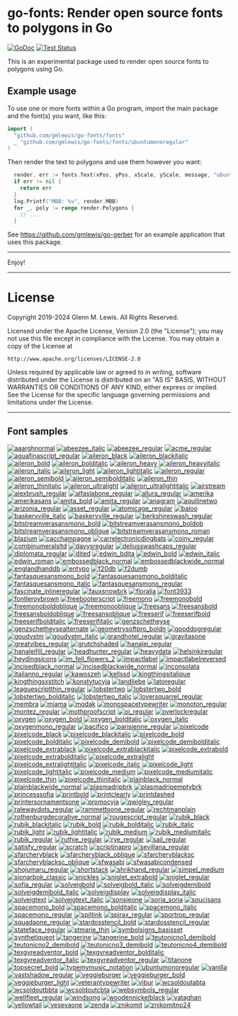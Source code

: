 # go-fonts: Render open source fonts to polygons in Go

[![GoDoc](https://godoc.org/github.com/gmlewis/go-fonts/fonts?status.svg)](https://godoc.org/github.com/gmlewis/go-fonts/fonts)
[![Test Status](https://github.com/gmlewis/go-fonts/workflows/Go/badge.svg)](https://github.com/gmlewis/go-fonts/actions?query=workflow%3AGo)

This is an experimental package used to render open source fonts to
polygons using Go.

## Example usage

To use one or more fonts within a Go program, import the main
package and the font(s) you want, like this:

```go
import (
  "github.com/gmlewis/go-fonts/fonts"
  _ "github.com/gmlewis/go-fonts/fonts/ubuntumonoregular"
)
```

Then render the text to polygons and use them however you want:

```go
  render, err := fonts.Text(xPos, yPos, xScale, yScale, message, "ubuntumonoregular", Center)
  if err != nil {
    return err
  }
  log.Printf("MBB: %v", render.MBB)
  for _, poly := range render.Polygons {
    // ...
  }
```

See https://github.com/gmlewis/go-gerber for an example application
that uses this package.

----------------------------------------------------------------------

Enjoy!

----------------------------------------------------------------------

# License

Copyright 2019-2024 Glenn M. Lewis. All Rights Reserved.

Licensed under the Apache License, Version 2.0 (the "License");
you may not use this file except in compliance with the License.
You may obtain a copy of the License at

    http://www.apache.org/licenses/LICENSE-2.0

Unless required by applicable law or agreed to in writing, software
distributed under the License is distributed on an "AS IS" BASIS,
WITHOUT WARRANTIES OR CONDITIONS OF ANY KIND, either express or implied.
See the License for the specific language governing permissions and
limitations under the License.

----------------------------------------------------------------------

## Font samples
[![aaarghnormal](images/sample_aaarghnormal.png)](fonts/aaarghnormal)
[![abeezee_italic](images/sample_abeezee_italic.png)](fonts/abeezee_italic)
[![abeezee_regular](images/sample_abeezee_regular.png)](fonts/abeezee_regular)
[![acme_regular](images/sample_acme_regular.png)](fonts/acme_regular)
[![aguafinascript_regular](images/sample_aguafinascript_regular.png)](fonts/aguafinascript_regular)
[![aileron_black](images/sample_aileron_black.png)](fonts/aileron_black)
[![aileron_blackitalic](images/sample_aileron_blackitalic.png)](fonts/aileron_blackitalic)
[![aileron_bold](images/sample_aileron_bold.png)](fonts/aileron_bold)
[![aileron_bolditalic](images/sample_aileron_bolditalic.png)](fonts/aileron_bolditalic)
[![aileron_heavy](images/sample_aileron_heavy.png)](fonts/aileron_heavy)
[![aileron_heavyitalic](images/sample_aileron_heavyitalic.png)](fonts/aileron_heavyitalic)
[![aileron_italic](images/sample_aileron_italic.png)](fonts/aileron_italic)
[![aileron_light](images/sample_aileron_light.png)](fonts/aileron_light)
[![aileron_lightitalic](images/sample_aileron_lightitalic.png)](fonts/aileron_lightitalic)
[![aileron_regular](images/sample_aileron_regular.png)](fonts/aileron_regular)
[![aileron_semibold](images/sample_aileron_semibold.png)](fonts/aileron_semibold)
[![aileron_semibolditalic](images/sample_aileron_semibolditalic.png)](fonts/aileron_semibolditalic)
[![aileron_thin](images/sample_aileron_thin.png)](fonts/aileron_thin)
[![aileron_thinitalic](images/sample_aileron_thinitalic.png)](fonts/aileron_thinitalic)
[![aileron_ultralight](images/sample_aileron_ultralight.png)](fonts/aileron_ultralight)
[![aileron_ultralightitalic](images/sample_aileron_ultralightitalic.png)](fonts/aileron_ultralightitalic)
[![airstream](images/sample_airstream.png)](fonts/airstream)
[![alexbrush_regular](images/sample_alexbrush_regular.png)](fonts/alexbrush_regular)
[![alfaslabone_regular](images/sample_alfaslabone_regular.png)](fonts/alfaslabone_regular)
[![allura_regular](images/sample_allura_regular.png)](fonts/allura_regular)
[![amerika](images/sample_amerika.png)](fonts/amerika)
[![amerikasans](images/sample_amerikasans.png)](fonts/amerikasans)
[![amita_bold](images/sample_amita_bold.png)](fonts/amita_bold)
[![amita_regular](images/sample_amita_regular.png)](fonts/amita_regular)
[![anagram](images/sample_anagram.png)](fonts/anagram)
[![aquilinetwo](images/sample_aquilinetwo.png)](fonts/aquilinetwo)
[![arizonia_regular](images/sample_arizonia_regular.png)](fonts/arizonia_regular)
[![asset_regular](images/sample_asset_regular.png)](fonts/asset_regular)
[![atomicage_regular](images/sample_atomicage_regular.png)](fonts/atomicage_regular)
[![baloo](images/sample_baloo.png)](fonts/baloo)
[![baskervville_italic](images/sample_baskervville_italic.png)](fonts/baskervville_italic)
[![baskervville_regular](images/sample_baskervville_regular.png)](fonts/baskervville_regular)
[![berkshireswash_regular](images/sample_berkshireswash_regular.png)](fonts/berkshireswash_regular)
[![bitstreamverasansmono_bold](images/sample_bitstreamverasansmono_bold.png)](fonts/bitstreamverasansmono_bold)
[![bitstreamverasansmono_boldob](images/sample_bitstreamverasansmono_boldob.png)](fonts/bitstreamverasansmono_boldob)
[![bitstreamverasansmono_oblique](images/sample_bitstreamverasansmono_oblique.png)](fonts/bitstreamverasansmono_oblique)
[![bitstreamverasansmono_roman](images/sample_bitstreamverasansmono_roman.png)](fonts/bitstreamverasansmono_roman)
[![blazium](images/sample_blazium.png)](fonts/blazium)
[![cacchampagne](images/sample_cacchampagne.png)](fonts/cacchampagne)
[![carrelectronicdingbats](images/sample_carrelectronicdingbats.png)](fonts/carrelectronicdingbats)
[![coiny_regular](images/sample_coiny_regular.png)](fonts/coiny_regular)
[![combinumeralsltd](images/sample_combinumeralsltd.png)](fonts/combinumeralsltd)
[![davysregular](images/sample_davysregular.png)](fonts/davysregular)
[![deliusswashcaps_regular](images/sample_deliusswashcaps_regular.png)](fonts/deliusswashcaps_regular)
[![diplomata_regular](images/sample_diplomata_regular.png)](fonts/diplomata_regular)
[![dited](images/sample_dited.png)](fonts/dited)
[![edwin_bdita](images/sample_edwin_bdita.png)](fonts/edwin_bdita)
[![edwin_bold](images/sample_edwin_bold.png)](fonts/edwin_bold)
[![edwin_italic](images/sample_edwin_italic.png)](fonts/edwin_italic)
[![edwin_roman](images/sample_edwin_roman.png)](fonts/edwin_roman)
[![embossedblack_normal](images/sample_embossedblack_normal.png)](fonts/embossedblack_normal)
[![embossedblackwide_normal](images/sample_embossedblackwide_normal.png)](fonts/embossedblackwide_normal)
[![englandhanddb](images/sample_englandhanddb.png)](fonts/englandhanddb)
[![entypo](images/sample_entypo.png)](fonts/entypo)
[![f20db](images/sample_f20db.png)](fonts/f20db)
[![f2dumb](images/sample_f2dumb.png)](fonts/f2dumb)
[![fantasquesansmono_bold](images/sample_fantasquesansmono_bold.png)](fonts/fantasquesansmono_bold)
[![fantasquesansmono_bolditalic](images/sample_fantasquesansmono_bolditalic.png)](fonts/fantasquesansmono_bolditalic)
[![fantasquesansmono_italic](images/sample_fantasquesansmono_italic.png)](fonts/fantasquesansmono_italic)
[![fantasquesansmono_regular](images/sample_fantasquesansmono_regular.png)](fonts/fantasquesansmono_regular)
[![fascinate_inlineregular](images/sample_fascinate_inlineregular.png)](fonts/fascinate_inlineregular)
[![fauxsnowbrk](images/sample_fauxsnowbrk.png)](fonts/fauxsnowbrk)
[![floralia](images/sample_floralia.png)](fonts/floralia)
[![font3933](images/sample_font3933.png)](fonts/font3933)
[![fontleroybrown](images/sample_fontleroybrown.png)](fonts/fontleroybrown)
[![freebooterscript](images/sample_freebooterscript.png)](fonts/freebooterscript)
[![freemono](images/sample_freemono.png)](fonts/freemono)
[![freemonobold](images/sample_freemonobold.png)](fonts/freemonobold)
[![freemonoboldoblique](images/sample_freemonoboldoblique.png)](fonts/freemonoboldoblique)
[![freemonooblique](images/sample_freemonooblique.png)](fonts/freemonooblique)
[![freesans](images/sample_freesans.png)](fonts/freesans)
[![freesansbold](images/sample_freesansbold.png)](fonts/freesansbold)
[![freesansboldoblique](images/sample_freesansboldoblique.png)](fonts/freesansboldoblique)
[![freesansoblique](images/sample_freesansoblique.png)](fonts/freesansoblique)
[![freeserif](images/sample_freeserif.png)](fonts/freeserif)
[![freeserifbold](images/sample_freeserifbold.png)](fonts/freeserifbold)
[![freeserifbolditalic](images/sample_freeserifbolditalic.png)](fonts/freeserifbolditalic)
[![freeserifitalic](images/sample_freeserifitalic.png)](fonts/freeserifitalic)
[![genzschetheyse](images/sample_genzschetheyse.png)](fonts/genzschetheyse)
[![genzschetheysealternate](images/sample_genzschetheysealternate.png)](fonts/genzschetheysealternate)
[![geometrysoftpro_boldn](images/sample_geometrysoftpro_boldn.png)](fonts/geometrysoftpro_boldn)
[![gooddogregular](images/sample_gooddogregular.png)](fonts/gooddogregular)
[![goudystm](images/sample_goudystm.png)](fonts/goudystm)
[![goudystm_italic](images/sample_goudystm_italic.png)](fonts/goudystm_italic)
[![grandhotel_regular](images/sample_grandhotel_regular.png)](fonts/grandhotel_regular)
[![gravitasone](images/sample_gravitasone.png)](fonts/gravitasone)
[![greatvibes_regular](images/sample_greatvibes_regular.png)](fonts/greatvibes_regular)
[![grutchshaded](images/sample_grutchshaded.png)](fonts/grutchshaded)
[![hanalei_regular](images/sample_hanalei_regular.png)](fonts/hanalei_regular)
[![hanaleifill_regular](images/sample_hanaleifill_regular.png)](fonts/hanaleifill_regular)
[![headhunter_regular](images/sample_headhunter_regular.png)](fonts/headhunter_regular)
[![heavydata](images/sample_heavydata.png)](fonts/heavydata)
[![helsinkiregular](images/sample_helsinkiregular.png)](fonts/helsinkiregular)
[![heydingsicons](images/sample_heydingsicons.png)](fonts/heydingsicons)
[![im_fell_flowers_2](images/sample_im_fell_flowers_2.png)](fonts/im_fell_flowers_2)
[![impactlabel](images/sample_impactlabel.png)](fonts/impactlabel)
[![impactlabelreversed](images/sample_impactlabelreversed.png)](fonts/impactlabelreversed)
[![incisedblack_normal](images/sample_incisedblack_normal.png)](fonts/incisedblack_normal)
[![incisedblackwide_normal](images/sample_incisedblackwide_normal.png)](fonts/incisedblackwide_normal)
[![inconsolata](images/sample_inconsolata.png)](fonts/inconsolata)
[![italianno_regular](images/sample_italianno_regular.png)](fonts/italianno_regular)
[![kawoszeh](images/sample_kawoszeh.png)](fonts/kawoszeh)
[![kellssd](images/sample_kellssd.png)](fonts/kellssd)
[![kingthingsitalique](images/sample_kingthingsitalique.png)](fonts/kingthingsitalique)
[![kingthingsxstitch](images/sample_kingthingsxstitch.png)](fonts/kingthingsxstitch)
[![konstytucyja](images/sample_konstytucyja.png)](fonts/konstytucyja)
[![landliebe](images/sample_landliebe.png)](fonts/landliebe)
[![latoregular](images/sample_latoregular.png)](fonts/latoregular)
[![leaguescriptthin_regular](images/sample_leaguescriptthin_regular.png)](fonts/leaguescriptthin_regular)
[![lobstertwo](images/sample_lobstertwo.png)](fonts/lobstertwo)
[![lobstertwo_bold](images/sample_lobstertwo_bold.png)](fonts/lobstertwo_bold)
[![lobstertwo_bolditalic](images/sample_lobstertwo_bolditalic.png)](fonts/lobstertwo_bolditalic)
[![lobstertwo_italic](images/sample_lobstertwo_italic.png)](fonts/lobstertwo_italic)
[![loversquarrel_regular](images/sample_loversquarrel_regular.png)](fonts/loversquarrel_regular)
[![membra](images/sample_membra.png)](fonts/membra)
[![miama](images/sample_miama.png)](fonts/miama)
[![modak](images/sample_modak.png)](fonts/modak)
[![monospacetypewriter](images/sample_monospacetypewriter.png)](fonts/monospacetypewriter)
[![monoton_regular](images/sample_monoton_regular.png)](fonts/monoton_regular)
[![montez_regular](images/sample_montez_regular.png)](fonts/montez_regular)
[![mothproofscript](images/sample_mothproofscript.png)](fonts/mothproofscript)
[![oi_regular](images/sample_oi_regular.png)](fonts/oi_regular)
[![overlockregular](images/sample_overlockregular.png)](fonts/overlockregular)
[![oxygen](images/sample_oxygen.png)](fonts/oxygen)
[![oxygen_bold](images/sample_oxygen_bold.png)](fonts/oxygen_bold)
[![oxygen_bolditalic](images/sample_oxygen_bolditalic.png)](fonts/oxygen_bolditalic)
[![oxygen_italic](images/sample_oxygen_italic.png)](fonts/oxygen_italic)
[![oxygenmono_regular](images/sample_oxygenmono_regular.png)](fonts/oxygenmono_regular)
[![pacifico](images/sample_pacifico.png)](fonts/pacifico)
[![parisienne_regular](images/sample_parisienne_regular.png)](fonts/parisienne_regular)
[![pixelcode](images/sample_pixelcode.png)](fonts/pixelcode)
[![pixelcode_black](images/sample_pixelcode_black.png)](fonts/pixelcode_black)
[![pixelcode_blackitalic](images/sample_pixelcode_blackitalic.png)](fonts/pixelcode_blackitalic)
[![pixelcode_bold](images/sample_pixelcode_bold.png)](fonts/pixelcode_bold)
[![pixelcode_bolditalic](images/sample_pixelcode_bolditalic.png)](fonts/pixelcode_bolditalic)
[![pixelcode_demibold](images/sample_pixelcode_demibold.png)](fonts/pixelcode_demibold)
[![pixelcode_demibolditalic](images/sample_pixelcode_demibolditalic.png)](fonts/pixelcode_demibolditalic)
[![pixelcode_extrablack](images/sample_pixelcode_extrablack.png)](fonts/pixelcode_extrablack)
[![pixelcode_extrablackitalic](images/sample_pixelcode_extrablackitalic.png)](fonts/pixelcode_extrablackitalic)
[![pixelcode_extrabold](images/sample_pixelcode_extrabold.png)](fonts/pixelcode_extrabold)
[![pixelcode_extrabolditalic](images/sample_pixelcode_extrabolditalic.png)](fonts/pixelcode_extrabolditalic)
[![pixelcode_extralight](images/sample_pixelcode_extralight.png)](fonts/pixelcode_extralight)
[![pixelcode_extralightitalic](images/sample_pixelcode_extralightitalic.png)](fonts/pixelcode_extralightitalic)
[![pixelcode_italic](images/sample_pixelcode_italic.png)](fonts/pixelcode_italic)
[![pixelcode_light](images/sample_pixelcode_light.png)](fonts/pixelcode_light)
[![pixelcode_lightitalic](images/sample_pixelcode_lightitalic.png)](fonts/pixelcode_lightitalic)
[![pixelcode_medium](images/sample_pixelcode_medium.png)](fonts/pixelcode_medium)
[![pixelcode_mediumitalic](images/sample_pixelcode_mediumitalic.png)](fonts/pixelcode_mediumitalic)
[![pixelcode_thin](images/sample_pixelcode_thin.png)](fonts/pixelcode_thin)
[![pixelcode_thinitalic](images/sample_pixelcode_thinitalic.png)](fonts/pixelcode_thinitalic)
[![plainblack_normal](images/sample_plainblack_normal.png)](fonts/plainblack_normal)
[![plainblackwide_normal](images/sample_plainblackwide_normal.png)](fonts/plainblackwide_normal)
[![plasmadripbrk](images/sample_plasmadripbrk.png)](fonts/plasmadripbrk)
[![plasmadripemptybrk](images/sample_plasmadripemptybrk.png)](fonts/plasmadripemptybrk)
[![princesssofia](images/sample_princesssofia.png)](fonts/princesssofia)
[![printbold](images/sample_printbold.png)](fonts/printbold)
[![printclearly](images/sample_printclearly.png)](fonts/printclearly)
[![printdashed](images/sample_printdashed.png)](fonts/printdashed)
[![printersornamentsone](images/sample_printersornamentsone.png)](fonts/printersornamentsone)
[![promocyja](images/sample_promocyja.png)](fonts/promocyja)
[![qwigley_regular](images/sample_qwigley_regular.png)](fonts/qwigley_regular)
[![ralewaydots_regular](images/sample_ralewaydots_regular.png)](fonts/ralewaydots_regular)
[![rammettoone_regular](images/sample_rammettoone_regular.png)](fonts/rammettoone_regular)
[![rechtmanplain](images/sample_rechtmanplain.png)](fonts/rechtmanplain)
[![rothenburgdecorative_normal](images/sample_rothenburgdecorative_normal.png)](fonts/rothenburgdecorative_normal)
[![rougescript_regular](images/sample_rougescript_regular.png)](fonts/rougescript_regular)
[![rubik_black](images/sample_rubik_black.png)](fonts/rubik_black)
[![rubik_blackitalic](images/sample_rubik_blackitalic.png)](fonts/rubik_blackitalic)
[![rubik_bold](images/sample_rubik_bold.png)](fonts/rubik_bold)
[![rubik_bolditalic](images/sample_rubik_bolditalic.png)](fonts/rubik_bolditalic)
[![rubik_italic](images/sample_rubik_italic.png)](fonts/rubik_italic)
[![rubik_light](images/sample_rubik_light.png)](fonts/rubik_light)
[![rubik_lightitalic](images/sample_rubik_lightitalic.png)](fonts/rubik_lightitalic)
[![rubik_medium](images/sample_rubik_medium.png)](fonts/rubik_medium)
[![rubik_mediumitalic](images/sample_rubik_mediumitalic.png)](fonts/rubik_mediumitalic)
[![rubik_regular](images/sample_rubik_regular.png)](fonts/rubik_regular)
[![ruthie_regular](images/sample_ruthie_regular.png)](fonts/ruthie_regular)
[![rye_regular](images/sample_rye_regular.png)](fonts/rye_regular)
[![sail_regular](images/sample_sail_regular.png)](fonts/sail_regular)
[![satisfy_regular](images/sample_satisfy_regular.png)](fonts/satisfy_regular)
[![scratch](images/sample_scratch.png)](fonts/scratch)
[![scriptinapro](images/sample_scriptinapro.png)](fonts/scriptinapro)
[![sevillana_regular](images/sample_sevillana_regular.png)](fonts/sevillana_regular)
[![sfarcheryblack](images/sample_sfarcheryblack.png)](fonts/sfarcheryblack)
[![sfarcheryblack_oblique](images/sample_sfarcheryblack_oblique.png)](fonts/sfarcheryblack_oblique)
[![sfarcheryblacksc](images/sample_sfarcheryblacksc.png)](fonts/sfarcheryblacksc)
[![sfarcheryblacksc_oblique](images/sample_sfarcheryblacksc_oblique.png)](fonts/sfarcheryblacksc_oblique)
[![sfwasabi](images/sample_sfwasabi.png)](fonts/sfwasabi)
[![sfwasabicondensed](images/sample_sfwasabicondensed.png)](fonts/sfwasabicondensed)
[![shojumaru_regular](images/sample_shojumaru_regular.png)](fonts/shojumaru_regular)
[![shortstack](images/sample_shortstack.png)](fonts/shortstack)
[![shrikhand_regular](images/sample_shrikhand_regular.png)](fonts/shrikhand_regular)
[![simpel_medium](images/sample_simpel_medium.png)](fonts/simpel_medium)
[![sjonarbok_classic](images/sample_sjonarbok_classic.png)](fonts/sjonarbok_classic)
[![snickles](images/sample_snickles.png)](fonts/snickles)
[![sniglet_extrabold](images/sample_sniglet_extrabold.png)](fonts/sniglet_extrabold)
[![sniglet_regular](images/sample_sniglet_regular.png)](fonts/sniglet_regular)
[![sofia_regular](images/sample_sofia_regular.png)](fonts/sofia_regular)
[![solveigbold](images/sample_solveigbold.png)](fonts/solveigbold)
[![solveigbold_italic](images/sample_solveigbold_italic.png)](fonts/solveigbold_italic)
[![solveigdemibold](images/sample_solveigdemibold.png)](fonts/solveigdemibold)
[![solveigdemibold_italic](images/sample_solveigdemibold_italic.png)](fonts/solveigdemibold_italic)
[![solveigdisplay](images/sample_solveigdisplay.png)](fonts/solveigdisplay)
[![solveigdisplay_italic](images/sample_solveigdisplay_italic.png)](fonts/solveigdisplay_italic)
[![solveigtext](images/sample_solveigtext.png)](fonts/solveigtext)
[![solveigtext_italic](images/sample_solveigtext_italic.png)](fonts/solveigtext_italic)
[![sonsieone](images/sample_sonsieone.png)](fonts/sonsieone)
[![soria_soria](images/sample_soria_soria.png)](fonts/soria_soria)
[![soucisans](images/sample_soucisans.png)](fonts/soucisans)
[![spacemono_bold](images/sample_spacemono_bold.png)](fonts/spacemono_bold)
[![spacemono_bolditalic](images/sample_spacemono_bolditalic.png)](fonts/spacemono_bolditalic)
[![spacemono_italic](images/sample_spacemono_italic.png)](fonts/spacemono_italic)
[![spacemono_regular](images/sample_spacemono_regular.png)](fonts/spacemono_regular)
[![spiltink](images/sample_spiltink.png)](fonts/spiltink)
[![spirax_regular](images/sample_spirax_regular.png)](fonts/spirax_regular)
[![sportrop_regular](images/sample_sportrop_regular.png)](fonts/sportrop_regular)
[![squadaone_regular](images/sample_squadaone_regular.png)](fonts/squadaone_regular)
[![stardosstencil_bold](images/sample_stardosstencil_bold.png)](fonts/stardosstencil_bold)
[![stardosstencil_regular](images/sample_stardosstencil_regular.png)](fonts/stardosstencil_regular)
[![stateface_regular](images/sample_stateface_regular.png)](fonts/stateface_regular)
[![stmarie_thin](images/sample_stmarie_thin.png)](fonts/stmarie_thin)
[![symbolsigns_basisset](images/sample_symbolsigns_basisset.png)](fonts/symbolsigns_basisset)
[![synthetiqueot](images/sample_synthetiqueot.png)](fonts/synthetiqueot)
[![tangerine](images/sample_tangerine.png)](fonts/tangerine)
[![tangerine_bold](images/sample_tangerine_bold.png)](fonts/tangerine_bold)
[![teutonicno1_demibold](images/sample_teutonicno1_demibold.png)](fonts/teutonicno1_demibold)
[![teutonicno2_demibold](images/sample_teutonicno2_demibold.png)](fonts/teutonicno2_demibold)
[![teutonicno3_demibold](images/sample_teutonicno3_demibold.png)](fonts/teutonicno3_demibold)
[![teutonicno4_demibold](images/sample_teutonicno4_demibold.png)](fonts/teutonicno4_demibold)
[![texgyreadventor_bold](images/sample_texgyreadventor_bold.png)](fonts/texgyreadventor_bold)
[![texgyreadventor_bolditalic](images/sample_texgyreadventor_bolditalic.png)](fonts/texgyreadventor_bolditalic)
[![texgyreadventor_italic](images/sample_texgyreadventor_italic.png)](fonts/texgyreadventor_italic)
[![texgyreadventor_regular](images/sample_texgyreadventor_regular.png)](fonts/texgyreadventor_regular)
[![titanone](images/sample_titanone.png)](fonts/titanone)
[![topsecret_bold](images/sample_topsecret_bold.png)](fonts/topsecret_bold)
[![typemymusic_notation](images/sample_typemymusic_notation.png)](fonts/typemymusic_notation)
[![ubuntumonoregular](images/sample_ubuntumonoregular.png)](fonts/ubuntumonoregular)
[![vanilla](images/sample_vanilla.png)](fonts/vanilla)
[![vastshadow_regular](images/sample_vastshadow_regular.png)](fonts/vastshadow_regular)
[![veggieburger](images/sample_veggieburger.png)](fonts/veggieburger)
[![veggieburger_bold](images/sample_veggieburger_bold.png)](fonts/veggieburger_bold)
[![veggieburger_light](images/sample_veggieburger_light.png)](fonts/veggieburger_light)
[![veterantypewriter](images/sample_veterantypewriter.png)](fonts/veterantypewriter)
[![vibur](images/sample_vibur.png)](fonts/vibur)
[![wcsoldoutabta](images/sample_wcsoldoutabta.png)](fonts/wcsoldoutabta)
[![wcsoldoutbbta](images/sample_wcsoldoutbbta.png)](fonts/wcsoldoutbbta)
[![wcsoldoutcbta](images/sample_wcsoldoutcbta.png)](fonts/wcsoldoutcbta)
[![websymbols_regular](images/sample_websymbols_regular.png)](fonts/websymbols_regular)
[![wellfleet_regular](images/sample_wellfleet_regular.png)](fonts/wellfleet_regular)
[![windsong](images/sample_windsong.png)](fonts/windsong)
[![woodennickelblack](images/sample_woodennickelblack.png)](fonts/woodennickelblack)
[![yataghan](images/sample_yataghan.png)](fonts/yataghan)
[![yellowtail](images/sample_yellowtail.png)](fonts/yellowtail)
[![yesevaone](images/sample_yesevaone.png)](fonts/yesevaone)
[![zenda](images/sample_zenda.png)](fonts/zenda)
[![znikomit](images/sample_znikomit.png)](fonts/znikomit)
[![znikomitno24](images/sample_znikomitno24.png)](fonts/znikomitno24)
